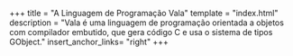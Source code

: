 +++
title = "A Linguagem de Programação Vala"
template = "index.html"
description = "Vala é uma linguagem de programação orientada a objetos com compilador embutido, que gera código C e usa o sistema de tipos GObject."
insert_anchor_links= "right"
+++


